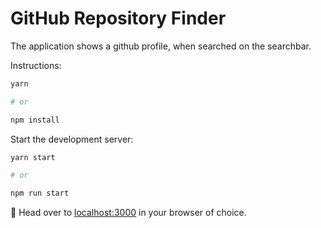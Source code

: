 # GitHub Repository Finder

The application shows a github profile, when searched on the searchbar.

Instructions:

```sh
yarn

# or

npm install
```

Start the development server:

```sh
yarn start

# or

npm run start
```

🚀 Head over to [localhost:3000](http://localhost:3000) in your browser of choice.
